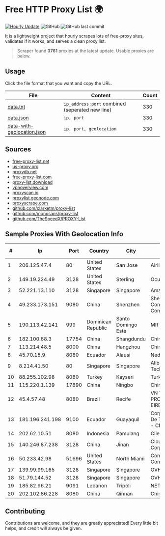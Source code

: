 
# Free HTTP Proxy List 🌍

[![Hourly Update](https://github.com/mertguvencli/http-proxy-list/actions/workflows/main.yml/badge.svg?branch=main)](https://github.com/mertguvencli/http-proxy-list/actions/workflows/main.yml)
![GitHub](https://img.shields.io/github/license/mertguvencli/http-proxy-list)
![GitHub last commit](https://img.shields.io/github/last-commit/mertguvencli/http-proxy-list)

It is a lightweight project that hourly scrapes lots of free-proxy sites, validates if it works, and serves a clean proxy list.


> Scraper found **3761** proxies at the latest update. Usable proxies are below.

## Usage

Click the file format that you want and copy the URL.


|File|Content|Count|
|----|-------|-----|
|[data.txt](https://raw.githubusercontent.com/mertguvencli/http-proxy-list/main/proxy-list/data.txt)|`ip_address:port` combined (seperated new line)|330|
|[data.json](https://raw.githubusercontent.com/mertguvencli/http-proxy-list/main/proxy-list/data.json)|`ip, port`|330|
|[data-with-geolocation.json](https://raw.githubusercontent.com/mertguvencli/http-proxy-list/main/proxy-list/data-with-geolocation.json)|`ip, port, geolocation`|330|

## Sources

* [free-proxy-list.net](https://free-proxy-list.net)
* [us-proxy.org](https://www.us-proxy.org)
* [proxydb.net](http://proxydb.net)
* [free-proxy-list.com](https://free-proxy-list.com/?page=&port=&type%5B%5D=http&type%5B%5D=https&up_time=0&search=Search)
* [proxy-list.download](https://www.proxy-list.download/HTTP)
* [vpnoverview.com](https://vpnoverview.com/privacy/anonymous-browsing/free-proxy-servers)
* [proxyscan.io](https://www.proxyscan.io)
* [proxylist.geonode.com](https://proxylist.geonode.com/api/proxy-list?limit=300&page=1&sort_by=lastChecked&sort_type=desc&protocols=http,https)
* [proxyscrape.com](https://api.proxyscrape.com/v2/?request=displayproxies&protocol=http&timeout=10000&country=all&ssl=all&anonymity=all)
* [github.com/clarketm/proxy-list](https://raw.githubusercontent.com/clarketm/proxy-list/master/proxy-list-raw.txt)
* [github.com/monosans/proxy-list](https://raw.githubusercontent.com/monosans/proxy-list/main/proxies/http.txt)
* [github.com/TheSpeedX/PROXY-List](https://raw.githubusercontent.com/TheSpeedX/PROXY-List/master/http.txt)


## Sample Proxies With Geolocation Info

|#|Ip|Port|Country|City|Internet Service Provider|
|-|--|----|-------|----|-------------------------|
|1|206.125.47.4|80|United States|San Jose|AirlineReservations.Com|
|2|149.19.224.49|3128|United States|Sterling|Oculus Networks Inc|
|3|52.221.13.110|3128|Singapore|Singapore|Amazon.com, Inc.|
|4|49.233.173.151|9080|China|Shenzhen|Shenzhen Tencent Computer Systems Company Limited|
|5|190.113.42.141|999|Dominican Republic|Santo Domingo Este|MR Networking, SRL|
|6|182.100.68.3|17754|China|Shangdundu|Chinanet|
|7|113.214.48.5|8000|China|Hangzhou|Chinanet|
|8|45.70.15.9|8080|Ecuador|Alausi|Nedetel S.A.|
|9|8.214.41.50|80|Singapore|Singapore|Alibaba (US) Technology Co., Ltd.|
|10|88.255.102.98|8080|Turkey|Kayseri|TurkTelekom|
|11|115.220.1.139|17890|China|Ningbo|Chinanet|
|12|45.4.57.48|8080|Brazil|Recife|VN TELECOM PROVEDORES A.R.C EIRELI|
|13|181.196.241.198|9100|Ecuador|Guayaquil|Corporacion Nacional De Telecomunicaciones - CNT EP|
|14|202.62.10.51|8080|Indonesia|Pamulang|Client Jakarta Iconpln|
|15|140.246.87.238|3128|China|Jinan|Cloud Computing Corporation|
|16|50.233.42.98|51696|United States|North Miami|Comcast Cable Communications, LLC|
|17|139.99.99.165|3128|Singapore|Singapore|OVH SAS|
|18|51.79.144.52|3128|Singapore|Singapore|OVH SAS|
|19|185.82.96.21|9091|Lebanon|Tripoli|NET 360 S.A.R.L|
|20|202.102.86.228|8080|China|Qinnan|China Telecom|



## Contributing

Contributions are welcome, and they are greatly appreciated! Every
little bit helps, and credit will always be given.

